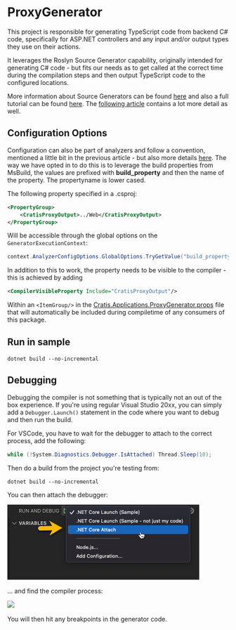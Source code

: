# ProxyGenerator

This project is responsible for generating TypeScript code from backend C# code, specifically for ASP.NET controllers and
any input and/or output types they use on their actions.

It leverages the Roslyn Source Generator capability, originally intended for generating C# code - but fits our needs as
to get called at the correct time during the compilation steps and then output TypeScript code to the configured locations.

More information about Source Generators can be found [here](https://docs.microsoft.com/en-us/dotnet/csharp/roslyn-sdk/source-generators-overview)
and also a full tutorial can be found [here](https://www.thinktecture.com/en/net/roslyn-source-generators-introduction/).
The [following article](https://dominikjeske.github.io/source-generators/) contains a lot more detail as well.

## Configuration Options

Configuration can also be part of analyzers and follow a convention, mentioned a little bit in the previous article - but also
more details [here](https://www.mytechramblings.com/posts/configure-roslyn-analyzers-using-editorconfig/).
The way we have opted in to do this is to leverage the build properties from MsBuild, the values are prefixed with **build_property** and
then the name of the property. The propertyname is lower cased.

The following property specified in a .csproj:

```xml
<PropertyGroup>
    <CratisProxyOutput>../Web</CratisProxyOutput>
</PropertyGroup>
```

Will be accessible through the global options on the `GeneratorExecutionContext`:

```csharp
context.AnalyzerConfigOptions.GlobalOptions.TryGetValue("build_property.cratisproxyoutput", out var outputFolder);
```

In addition to this to work, the property needs to be visible to the compiler - this is achieved by adding

```xml
<CompilerVisibleProperty Include="CratisProxyOutput"/>
```

Within an `<ItemGroup/>` in the [Cratis.Applications.ProxyGenerator.props](./build/Cratis.Applications.ProxyGenerator.props) file that will automatically
be included during compiletime of any consumers of this package.

## Run in sample

```shell
dotnet build --no-incremental
```

## Debugging

Debugging the compiler is not something that is typically not an out of the box experience.
If you're using regular Visual Studio 20xx, you can simply add a `Debugger.Launch()` statement in the code
where you want to debug and then run the build.

For VSCode, you have to wait for the debugger to attach to the correct process, add the following:

```csharp
while (!System.Diagnostics.Debugger.IsAttached) Thread.Sleep(10);
```

Then do a build from the project you're testing from:

```shell
dotnet build --no-incremental
```

You can then attach the debugger:

![](./attach-debugger.png)

... and find the compiler process:

![](./find-process.png)

You will then hit any breakpoints in the generator code.

